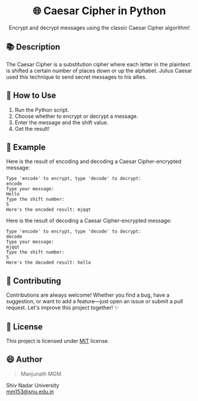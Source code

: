 <div align="center">

# 🌐 Caesar Cipher in Python

Encrypt and decrypt messages using the classic Caesar Cipher algorithm!

</div>

## 📚 Description

The Caesar Cipher is a substitution cipher where each letter in the plaintext is shifted a certain number of places down or up the alphabet. Julius Caesar used this technique to send secret messages to his allies.

## 🚀 How to Use

1. Run the Python script.
2. Choose whether to encrypt or decrypt a message.
3. Enter the message and the shift value.
4. Get the result!

## 🌈 Example

Here is the result of encoding and decoding a Caesar Cipher-encrypted message:

```
Type 'encode' to encrypt, type 'decode' to decrypt:
encode
Type your message:
Hello
Type the shift number:
5
Here's the encoded result: mjqqt
```

Here is the result of decoding a Caesar Cipher-encrypted message:

```
Type 'encode' to encrypt, type 'decode' to decrypt:
decode
Type your message:
mjqqt
Type the shift number:
5
Here's the decoded result: hello
```

## 🤝 Contributing

Contributions are always welcome! Whether you find a bug, have a suggestion, or want to add a feature—just open an issue or submit a pull request. Let's improve this project together! ✨

## :pencil: License

This project is licensed under [MIT](https://opensource.org/licenses/MIT) license.

## 😄 Author
> Manjunath MGM </br>

Shiv Nadar University </br>
mm153@snu.edu.in
